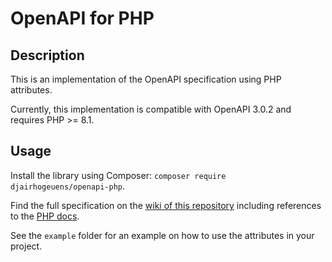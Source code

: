 # OpenAPI for PHP

## Description

This is an implementation of the OpenAPI specification using PHP attributes.

Currently, this implementation is compatible with OpenAPI 3.0.2 and requires PHP >= 8.1.

## Usage

Install the library using Composer: `composer require djairhogeuens/openapi-php`.

Find the full specification on the [wiki of this repository](https://github.com/djairhogeuens/openapi-php/wiki/Open-API-Specification-Attributes) including references to the [PHP docs](https://djairhogeuens.github.io/openapi-php).

See the `example` folder for an example on how to use the attributes in your project.